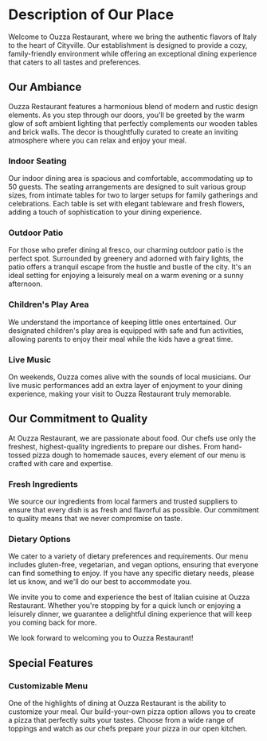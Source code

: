 # Description of Our Place

Welcome to Ouzza Restaurant, where we bring the authentic flavors of Italy to the heart of Cityville. Our establishment is designed to provide a cozy, family-friendly environment while offering an exceptional dining experience that caters to all tastes and preferences.


## Our Ambiance
Ouzza Restaurant features a harmonious blend of modern and rustic design elements. As you step through our doors, you'll be greeted by the warm glow of soft ambient lighting that perfectly complements our wooden tables and brick walls. The decor is thoughtfully curated to create an inviting atmosphere where you can relax and enjoy your meal.

### Indoor Seating
Our indoor dining area is spacious and comfortable, accommodating up to 50 guests. The seating arrangements are designed to suit various group sizes, from intimate tables for two to larger setups for family gatherings and celebrations. Each table is set with elegant tableware and fresh flowers, adding a touch of sophistication to your dining experience.

### Outdoor Patio
For those who prefer dining al fresco, our charming outdoor patio is the perfect spot. Surrounded by greenery and adorned with fairy lights, the patio offers a tranquil escape from the hustle and bustle of the city. It's an ideal setting for enjoying a leisurely meal on a warm evening or a sunny afternoon.

### Children's Play Area
We understand the importance of keeping little ones entertained. Our designated children's play area is equipped with safe and fun activities, allowing parents to enjoy their meal while the kids have a great time.

### Live Music
On weekends, Ouzza comes alive with the sounds of local musicians. Our live music performances add an extra layer of enjoyment to your dining experience, making your visit to Ouzza Restaurant truly memorable.

## Our Commitment to Quality
At Ouzza Restaurant, we are passionate about food. Our chefs use only the freshest, highest-quality ingredients to prepare our dishes. From hand-tossed pizza dough to homemade sauces, every element of our menu is crafted with care and expertise.

### Fresh Ingredients
We source our ingredients from local farmers and trusted suppliers to ensure that every dish is as fresh and flavorful as possible. Our commitment to quality means that we never compromise on taste.

### Dietary Options
We cater to a variety of dietary preferences and requirements. Our menu includes gluten-free, vegetarian, and vegan options, ensuring that everyone can find something to enjoy. If you have any specific dietary needs, please let us know, and we'll do our best to accommodate you.

We invite you to come and experience the best of Italian cuisine at Ouzza Restaurant. Whether you're stopping by for a quick lunch or enjoying a leisurely dinner, we guarantee a delightful dining experience that will keep you coming back for more.

We look forward to welcoming you to Ouzza Restaurant!

## Special Features
### Customizable Menu
One of the highlights of dining at Ouzza Restaurant is the ability to customize your meal. Our build-your-own pizza option allows you to create a pizza that perfectly suits your tastes. Choose from a wide range of toppings and watch as our chefs prepare your pizza in our open kitchen.
